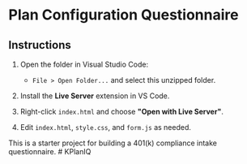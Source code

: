 # Plan Configuration Questionnaire

## Instructions

1. Open the folder in Visual Studio Code:
   - `File > Open Folder...` and select this unzipped folder.

2. Install the **Live Server** extension in VS Code.

3. Right-click `index.html` and choose **"Open with Live Server"**.

4. Edit `index.html`, `style.css`, and `form.js` as needed.

This is a starter project for building a 401(k) compliance intake questionnaire.
#   K P l a n I Q  
 